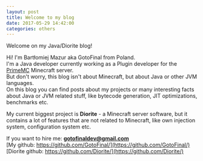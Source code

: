 ```yaml
---
layout: post
title: Welcome to my blog
date: 2017-05-29 14:42:00
categories: others
---
```


Welcome on my Java/Diorite blog!

Hi! I'm Bartłomiej Mazur aka GotoFinal from Poland.  
I'm a Java developer currently working as a Plugin developer for the [PrimeMC](https://primemc.org/) Minecraft server.  
But don't worry, this blog isn't about Minecraft, but about Java or other JVM languages.  
On this blog you can find posts about my projects or many interesting facts about Java or JVM related stuff, like bytecode generation, JIT optimizations, benchmarks etc.

My current biggest project is **Diorite** - a Minecraft server software, but it contains a lot of features that are not related to Minecraft, like own injection system, configuration system etc.  

If you want to hire me: **gotofinaldev@gmail.com**  
[My github: https://github.com/GotoFinal/](https://github.com/GotoFinal/)  
[Diorite github: https://github.com/Diorite/](https://github.com/Diorite/)   